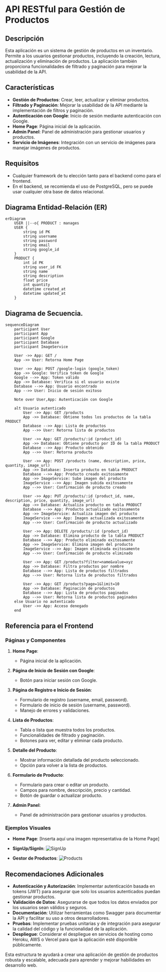 # API RESTful para Gestión de Productos

## Descripción

Esta aplicación es un sistema de gestión de productos en un inventario. Permite a los usuarios gestionar productos, incluyendo la creación, lectura, actualización y eliminación de productos. La aplicación también proporciona funcionalidades de filtrado y paginación para mejorar la usabilidad de la API.

## Características

- **Gestión de Productos**: Crear, leer, actualizar y eliminar productos.
- **Filtrado y Paginación**: Mejorar la usabilidad de la API mediante la implementación de filtros y paginación.
- **Autenticación con Google**: Inicio de sesión mediante autenticación con Google.
- **Home Page**: Página inicial de la aplicación.
- **Admin Panel**: Panel de administración para gestionar usuarios y productos.
- **Servicio de Imágenes**: Integración con un servicio de imágenes para manejar imágenes de productos.

## Requisitos

- Cualquier framework de tu elección tanto para el backend como para el frontend.
- En el backend, se recomienda el uso de PostgreSQL, pero se puede usar cualquier otra base de datos relacional.

## Diagrama Entidad-Relación (ER)

```mermaid
erDiagram
    USER ||--o{ PRODUCT : manages
    USER {
        string id PK
        string username
        string password
        string email
        string google_id
    }
    PRODUCT {
        int id PK
        string user_id FK
        string name
        string description
        float price
        int quantity
        datetime created_at
        datetime updated_at
    }
```

## Diagrama de Secuencia.

```mermaid
sequenceDiagram
    participant User
    participant App
    participant Google
    participant Database
    participant ImageService

    User ->> App: GET /
    App ->> User: Retorna Home Page

    User ->> App: POST /google-login (google_token)
    App ->> Google: Verifica token de Google
    Google -->> App: Token válido
    App ->> Database: Verifica si el usuario existe
    Database -->> App: Usuario encontrado
    App -->> User: Inicio de sesión exitoso

    Note over User,App: Autenticación con Google

    alt Usuario autenticado
        User ->> App: GET /products
        App ->> Database: Obtiene todos los productos de la tabla PRODUCT
        Database -->> App: Lista de productos
        App -->> User: Retorna lista de productos

        User ->> App: GET /products/:id (product_id)
        App ->> Database: Obtiene producto por ID de la tabla PRODUCT
        Database -->> App: Producto obtenido
        App -->> User: Retorna producto

        User ->> App: POST /products (name, description, price, quantity, image_url)
        App ->> Database: Inserta producto en tabla PRODUCT
        Database -->> App: Producto creado exitosamente
        App ->> ImageService: Sube imagen del producto
        ImageService -->> App: Imagen subida exitosamente
        App -->> User: Confirmación de producto creado

        User ->> App: PUT /products/:id (product_id, name, description, price, quantity, image_url)
        App ->> Database: Actualiza producto en tabla PRODUCT
        Database -->> App: Producto actualizado exitosamente
        App ->> ImageService: Actualiza imagen del producto
        ImageService -->> App: Imagen actualizada exitosamente
        App -->> User: Confirmación de producto actualizado

        User ->> App: DELETE /products/:id (product_id)
        App ->> Database: Elimina producto de la tabla PRODUCT
        Database -->> App: Producto eliminado exitosamente
        App ->> ImageService: Elimina imagen del producto
        ImageService -->> App: Imagen eliminada exitosamente
        App -->> User: Confirmación de producto eliminado

        User ->> App: GET /products?filter=name&value=xyz
        App ->> Database: Filtra productos por nombre
        Database -->> App: Lista de productos filtrados
        App -->> User: Retorna lista de productos filtrados

        User ->> App: GET /products?page=1&limit=10
        App ->> Database: Paginación de productos
        Database -->> App: Lista de productos paginados
        App -->> User: Retorna lista de productos paginados
    else Usuario no autenticado
        User ->> App: Acceso denegado
    end

```

## Referencia para el Frontend

### Páginas y Componentes

1. **Home Page**:
   - Página inicial de la aplicación.

2. **Página de Inicio de Sesión con Google**:
   - Botón para iniciar sesión con Google.

3. **Página de Registro e Inicio de Sesión**:
   - Formulario de registro (username, email, password).
   - Formulario de inicio de sesión (username, password).
   - Manejo de errores y validaciones.

4. **Lista de Productos**:
   - Tabla o lista que muestra todos los productos.
   - Funcionalidades de filtrado y paginación.
   - Botones para ver, editar y eliminar cada producto.

5. **Detalle del Producto**:
   - Mostrar información detallada del producto seleccionado.
   - Opción para volver a la lista de productos.

6. **Formulario de Producto**:
   - Formulario para crear o editar un producto.
   - Campos para nombre, descripción, precio y cantidad.
   - Botón de guardar o actualizar producto.

7. **Admin Panel**:
   - Panel de administración para gestionar usuarios y productos.

### Ejemplos Visuales

- **Home Page**:
  [Inserta aquí una imagen representativa de la Home Page]

- **SignUp/SignIn**:
  ![SignUp](./signup.webp)

- **Gestor de Productos**:
  ![Products](./products.webp)

## Recomendaciones Adicionales

- **Autenticación y Autorización**: Implementar autenticación basada en tokens (JWT) para asegurar que solo los usuarios autenticados puedan gestionar productos.
- **Validación de Datos**: Asegurarse de que todos los datos enviados por los usuarios sean válidos y seguros.
- **Documentación**: Utilizar herramientas como Swagger para documentar la API y facilitar su uso a otros desarrolladores.
- **Pruebas**: Implementar pruebas unitarias y de integración para asegurar la calidad del código y la funcionalidad de la aplicación.
- **Despliegue**: Considerar el despliegue en servicios de hosting como Heroku, AWS o Vercel para que la aplicación esté disponible públicamente.

Esta estructura te ayudará a crear una aplicación de gestión de productos robusta y escalable, adecuada para aprender y mejorar habilidades en desarrollo web.

